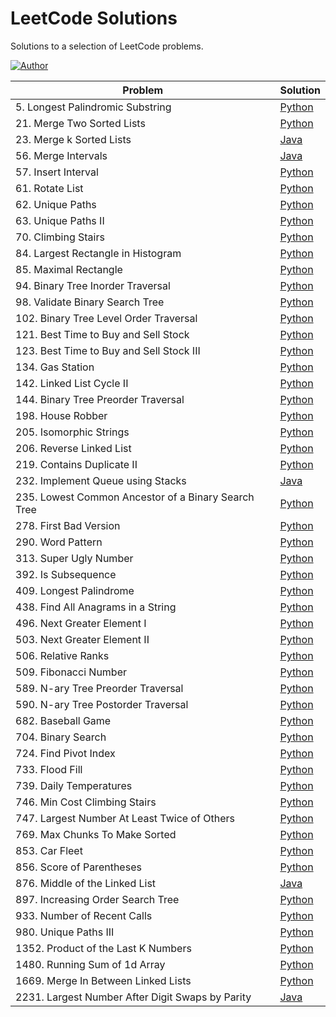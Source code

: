 # LeetCode Solutions
Solutions to a selection of LeetCode problems.

[![Author](https://andrejanesic.com/git-signature-sm.png)](https://github.com/andrejanesic)

| Problem | Solution |
| --- | --- |
| 5. Longest Palindromic Substring | [Python](./problems/5.%20Longest%20Palindromic%20Substring/solution.py) |
| 21. Merge Two Sorted Lists | [Python](./problems/21.%20Merge%20Two%20Sorted%20Lists/solution.py) |
| 23. Merge k Sorted Lists | [Java](./problems/23.%20Merge%20k%20Sorted%20Lists/Solution.java) |
| 56. Merge Intervals | [Java](./problems/56.%20Merge%20Intervals/Solution.java) |
| 57. Insert Interval | [Python](./problems/57.%20Insert%20Interval/solution.py) |
| 61. Rotate List | [Python](./problems/61.%20Rotate%20List/solution.py) |
| 62. Unique Paths | [Python](./problems/63.%20Unique%20Paths/solution.py) |
| 63. Unique Paths II | [Python](./problems/63.%20Unique%20Paths%20II/solution.py) |
| 70. Climbing Stairs | [Python](./problems/70.%20Climbing%20Stairs/solution.py) |
| 84. Largest Rectangle in Histogram | [Python](./problems/84.%20Largest%20Rectangle%20in%20Histogram/solution.py) |
| 85. Maximal Rectangle | [Python](./problems/85.%20Maximal%20Rectangle/solution.py) |
| 94. Binary Tree Inorder Traversal | [Python](./problems/94.%20Binary%20Tree%20Inorder%20Traversal/solution.py) |
| 98. Validate Binary Search Tree | [Python](./problems/98.%20Validate%20Binary%20Search%20Tree/solution.py) |
| 102. Binary Tree Level Order Traversal | [Python](./problems/102.%20Binary%20Tree%20Level%20Order%20Traversal/solution.py) |
| 121. Best Time to Buy and Sell Stock | [Python](./problems/121.%20Best%20Time%20to%20Buy%20and%20Sell%20Stock/solution.py) |
| 123. Best Time to Buy and Sell Stock III | [Python](./problems/123.%20Best%20Time%20to%20Buy%20and%20Sell%20Stock%20III/solution.py) |
| 134. Gas Station | [Python](./problems/134.%20Gas%20Station/solution.py) |
| 142. Linked List Cycle II | [Python](./problems/142.%20Linked%20List%20Cycle%20II/solution.py) |
| 144. Binary Tree Preorder Traversal | [Python](./problems/144.%20Binary%20Tree%20Preorder%20Traversal/solution.py) |
| 198. House Robber | [Python](./problems/198.%20House%20Robber/solution.py) |
| 205. Isomorphic Strings | [Python](./problems/205.%20Isomorphic%20Strings/solution.py) |
| 206. Reverse Linked List | [Python](./problems/206.%20Reverse%20Linked%20List/solution.py) |
| 219. Contains Duplicate II | [Python](./problems/219.%20Contains%20Duplicate%20II/solution.py) |
| 232. Implement Queue using Stacks | [Java](./problems/232.%20Implement%20Queue%20using%20Stacks/MyQueue.java) |
| 235. Lowest Common Ancestor of a Binary Search Tree | [Python](./problems/235.%20Lowest%20Common%20Ancestor%20of%20a%20Binary%20Search%20Tree/solution.py) |
| 278. First Bad Version | [Python](./problems/278.%20First%20Bad%20Version/solution.py) |
| 290. Word Pattern | [Python](./problems/290.%20Word%20Pattern/solution.py) |
| 313. Super Ugly Number | [Python](./problems/313.%20Super%20Ugly%20Number/solution.py) |
| 392. Is Subsequence | [Python](./problems/392.%20Is%20Subsequence/solution.py) |
| 409. Longest Palindrome | [Python](./problems/409.%20Longest%20Palindrome/solution.py) |
| 438. Find All Anagrams in a String | [Python](./problems/438.%20Find%20All%20Anagrams%20in%20a%20String/solution.py) |
| 496. Next Greater Element I | [Python](./problems/496.%20Next%20Greater%20Element%20I/solution.py) |
| 503. Next Greater Element II | [Python](./problems/503.%20Next%20Greater%20Element%20II/solution.py) |
| 506. Relative Ranks | [Python](./problems/506.%20Relative%20Ranks/solution.py) |
| 509. Fibonacci Number | [Python](./problems/509.%20Fibonacci%20Number/solution.py) |
| 589. N-ary Tree Preorder Traversal | [Python](./problems/589.%20N-ary%20Tree%20Preorder%20Traversal/solution.py) |
| 590. N-ary Tree Postorder Traversal | [Python](./problems/590.%20N-ary%20Tree%20Postorder%20Traversal/solution.py) |
| 682. Baseball Game | [Python](./problems/682.%20Baseball%20Game/solution.py) |
| 704. Binary Search | [Python](./problems/704.%20Binary%20Search/solution.py) |
| 724. Find Pivot Index | [Python](./problems/724.%20Find%20Pivot%20Index/solution.py) |
| 733. Flood Fill | [Python](./problems/733.%20Flood%20Fill/solution.py) |
| 739. Daily Temperatures | [Python](./problems/739.%20Daily%20Temperatures/solution.py) |
| 746. Min Cost Climbing Stairs | [Python](./problems/746.%20Min%20Cost%20Climbing%20Stairs/solution.py) |
| 747. Largest Number At Least Twice of Others | [Python](./problems/747.%20Largest%20Number%20At%20Least%20Twice%20of%20Others/dominant_index.py) |
| 769. Max Chunks To Make Sorted | [Python](./problems/769.%20Max%20Chunks%20To%20Make%20Sorted/solution.py) |
| 853. Car Fleet | [Python](./problems/853.%20Car%20Fleet/solution.py) |
| 856. Score of Parentheses | [Python](./problems/856.%20Score%20of%20Parentheses/solution.py) |
| 876. Middle of the Linked List | [Java](./problems/876.%20Middle%20of%20the%20Linked%20List/Solution.java) |
| 897. Increasing Order Search Tree | [Python](./problems/897.%20Increasing%20Order%20Search%20Tree/solution.py) |
| 933. Number of Recent Calls | [Python](./problems/933.%20Number%20of%20Recent%20Calls/recentCounter.py) |
| 980. Unique Paths III | [Python](./problems/980.%20Unique%20Paths%20III/solution.py) |
| 1352. Product of the Last K Numbers | [Python](./problems/1352.%20Product%20of%20the%20Last%20K%20Numbers/productOfNumbers.py) |
| 1480. Running Sum of 1d Array | [Python](./problems/1480.%20Running%20Sum%20of%201d%20Array/solution.py) |
| 1669. Merge In Between Linked Lists | [Python](./problems/1669.%20Merge%20In%20Between%20Linked%20Lists/solution.py) |
| 2231. Largest Number After Digit Swaps by Parity | [Java](./problems/2231.%20Largest%20Number%20After%20Digit%20Swaps%20by%20Parity/Solution.java) |